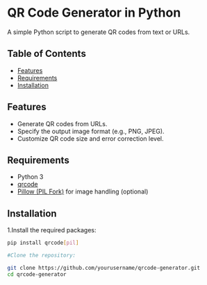 # QR Code Generator in Python

A simple Python script to generate QR codes from text or URLs.

## Table of Contents

- [Features](#features)
- [Requirements](#requirements)
- [Installation](#installation)

## Features

- Generate QR codes from  URLs.
- Specify the output image format (e.g., PNG, JPEG).
- Customize QR code size and error correction level.

## Requirements

- Python 3
- [qrcode](https://pypi.org/project/qrcode/)
- [Pillow (PIL Fork)](https://pypi.org/project/Pillow/) for image handling (optional)

## Installation
1.Install the required packages:
```bash
pip install qrcode[pil]

#Clone the repository:

git clone https://github.com/yourusername/qrcode-generator.git
cd qrcode-generator


